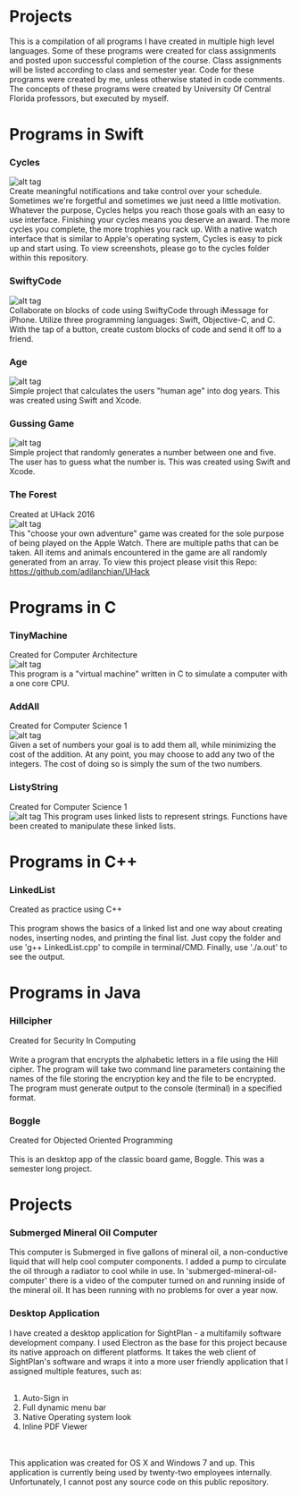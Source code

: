 # Projects
This is a compilation of all programs I have created in multiple high level languages. Some of these programs were created for class assignments and posted upon successful completion of the course. Class assignments will be listed according to class and semester year. Code for these programs were created by me, unless otherwise stated in code comments. The concepts of these programs were created by University Of Central Florida professors, but executed by myself.<br>

# Programs in Swift
### Cycles

![alt tag](https://cloud.githubusercontent.com/assets/13204620/20777749/09f414bc-b737-11e6-9830-cf06d263927d.png)<br>
Create meaningful notifications and take control over your schedule. Sometimes we're forgetful and sometimes we just need a little motivation. Whatever the purpose, Cycles helps you reach those goals with an easy to use interface. Finishing your cycles means you deserve an award. The more cycles you complete, the more trophies you rack up. With 
a native watch interface that is similar to Apple's operating system, Cycles is
easy to pick up and start using. To view screenshots, please go to the cycles folder within this repository.<br>

### SwiftyCode

![alt tag](https://cloud.githubusercontent.com/assets/13204620/20774617/1f30161c-b725-11e6-80da-e0945e51124b.png)<br>
Collaborate on blocks of code using SwiftyCode through iMessage for iPhone.
Utilize three programming languages: Swift, Objective-C, and C. With the tap of a button, create custom blocks of code and send it off to a friend.  

### Age

![alt tag](https://cloud.githubusercontent.com/assets/13204620/20774616/1f2fcdec-b725-11e6-9545-433c0ab1b9e9.png)<br>
Simple project that calculates the users "human age" into dog years. This was 
created using Swift and Xcode.

### Gussing Game

![alt tag](https://cloud.githubusercontent.com/assets/13204620/20774615/1f27f20c-b725-11e6-85b2-2a9c9ab0e04f.png)<br>
Simple project that randomly generates a number between one and five. The user
has to guess what the number is. This was created using Swift and Xcode.

### The Forest

Created at UHack 2016<br>
![alt tag](https://cloud.githubusercontent.com/assets/13204620/20777525/90657ca4-b735-11e6-8762-be83bebeefa7.png)<br>
This "choose your own adventure" game was created for the sole purpose of being 
played on the Apple Watch. There are multiple paths that can be taken. All items and 
animals encountered in the game are all randomly generated from an array. To
view this project please visit this Repo:<br>
https://github.com/adilanchian/UHack

# Programs in C
### TinyMachine
Created for Computer Architecture <br>
![alt tag](https://cloud.githubusercontent.com/assets/13204620/20778750/ee41c2b2-b73d-11e6-8315-ecb9f6949208.png)<br>
This program is a "virtual machine" written in C to simulate a computer with a one core CPU.

### AddAll
Created for Computer Science 1 <br>
![alt tag](https://cloud.githubusercontent.com/assets/13204620/20778817/7ade019a-b73e-11e6-8c2d-d2e0951e3535.png)<br>
Given a set of numbers your goal is to add them all, while minimizing the cost of 
the addition. At any point, you may choose to add any two of the integers. 
The cost of doing so is simply the sum of the two numbers.

### ListyString
Created for Computer Science 1 <br>
![alt tag](https://cloud.githubusercontent.com/assets/13204620/20778848/d0d93ed4-b73e-11e6-8c86-93ff0e8dc08f.png)
This program uses linked lists to represent strings. Functions have been created
to manipulate these linked lists.

# Programs in C++
### LinkedList
Created as practice using C++ <br>
<br>
This program shows the basics of a linked list and one way about creating nodes, inserting nodes, and printing the final list. Just copy the folder and use 'g++ LinkedList.cpp' to compile in terminal/CMD. Finally, use './a.out' to see the output.

# Programs in Java
### Hillcipher
Created for Security In Computing <br>
<br>
Write a program that encrypts the alphabetic letters in a file using the 
Hill cipher. The program will take two command line parameters containing the 
names of the file storing the encryption key and the file to be encrypted. 
The program must generate output to the console (terminal) in a specified format.

### Boggle
Created for Objected Oriented Programming <br>
<br>
This is an desktop app of the classic board game, Boggle. This was a semester
long project.

# Projects
### Submerged Mineral Oil Computer

This computer is Submerged in five gallons of mineral oil, a non-conductive liquid that will help cool computer components. I added a pump to circulate the oil through a radiator
to cool while in use. In 'submerged-mineral-oil-computer' there is a video of
the computer turned on and running inside of the mineral oil. It has been 
running with no problems for over a year now.<br>

### Desktop Application

I have created a desktop application for SightPlan - a multifamily software development
company. I used Electron as the base for this project because its native approach on different
platforms. It takes the web client of SightPlan's software and wraps it into a more
user friendly application that I assigned multiple features, such as:<br><br>
1. Auto-Sign in<br>
2. Full dynamic menu bar<br>
3. Native Operating system look<br>
4. Inline PDF Viewer
<br>
<br>
This application was created for OS X and Windows 7 and up. This application
is currently being used by twenty-two employees internally. Unfortunately, 
I cannot post any source code on this public repository. 
